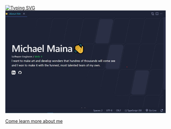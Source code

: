 [![Typing SVG](https://readme-typing-svg.demolab.com/?lines=Hello+👋;I'm+Michael+Maina;I+currently+work+at+mmust+Ihub;And+I+love+coffee)](https://git.io/typing-svg)
<a href="https://my-portfolio-sepia-six.vercel.app">
  <img
    alt="I want to make art and develop wonders that hundres of thousands will come see, \n and I wan to make it with the funnest, most talented team of my own" width="750"
    src="https://github.com/Muchael123/Muchael123/blob/main/Maich.jpeg"
  />
</a>

[Come learn more about me](https://my-portfolio-sepia-six.vercel.app/#about-me)
